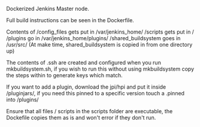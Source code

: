 Dockerized Jenkins Master node.

Full build instructions can be seen in the Dockerfile. 

Contents of /config_files gets put in /var/jenkins_home/
			/scripts gets put in /
			/plugins go in /var/jenkins_home/plugins/
			/shared_buildsystem goes in /usr/src/
				(At make time, shared_buildsystem is copied in from one directory up)

The contents of .ssh are created and configured when you run mkbuildsystem.sh,
if you wish to run this without using mkbuildsystem copy the steps within to
generate keys which match.

If you want to add a plugin, download the jpi/hpi and put it inside /pluginjars/,
if you need this pinned to a specific version touch a .pinned into /plugins/

Ensure that all files / scripts in the scripts folder are executable, the Dockefile
copies them as is and won't error if they don't run.
